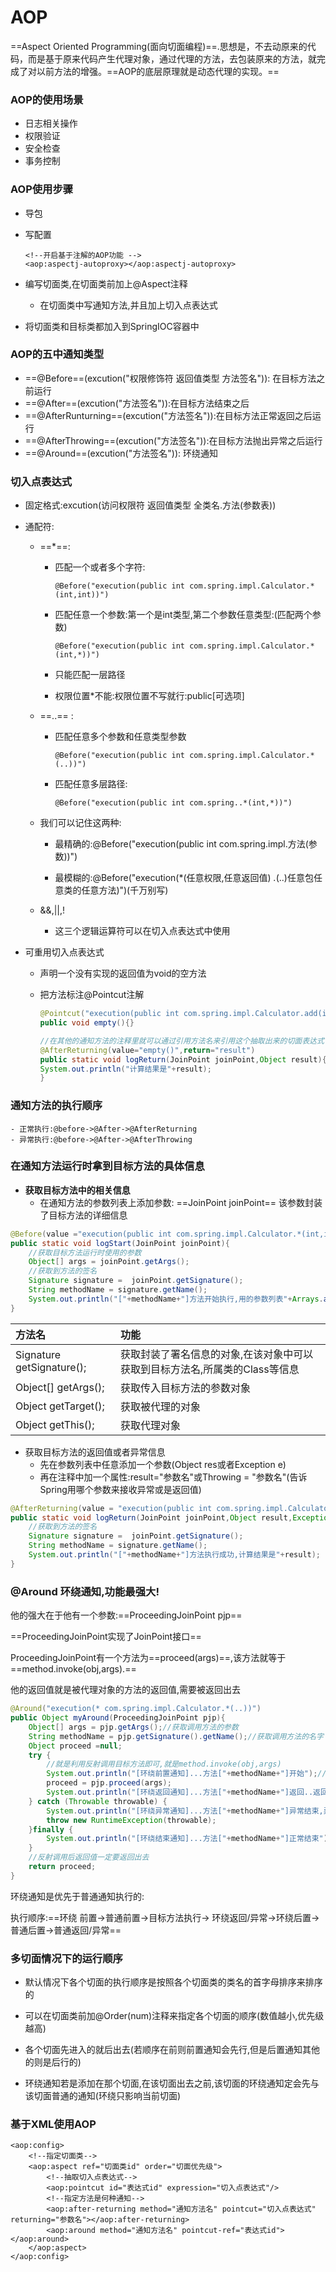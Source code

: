 # AOP

==Aspect Oriented Programming(面向切面编程)==.思想是，不去动原来的代码，而是基于原来代码产生代理对象，通过代理的方法，去包装原来的方法，就完成了对以前方法的增强。==AOP的底层原理就是动态代理的实现。==

### AOP的使用场景

- 日志相关操作
- 权限验证
- 安全检查
- 事务控制

### AOP使用步骤

- 导包 

- 写配置           

  ```
  <!--开启基于注解的AOP功能 -->
  <aop:aspectj-autoproxy></aop:aspectj-autoproxy>
  ```

- 编写切面类,在切面类前加上@Aspect注释

  - 在切面类中写通知方法,并且加上切入点表达式

- 将切面类和目标类都加入到SpringIOC容器中

### AOP的五中通知类型

- ==@Before==(excution("权限修饰符 返回值类型 方法签名")): 在目标方法之前运行
- ==@After==(excution("方法签名")):在目标方法结束之后        
- ==@AfterRunturning==(excution("方法签名")):在目标方法正常返回之后运行     
- ==@AfterThrowing==(excution("方法签名")):在目标方法抛出异常之后运行       
- ==@Around==(excution("方法签名")): 环绕通知

### 切入点表达式

- 固定格式:excution(访问权限符 返回值类型 全类名.方法(参数表))

- 通配符:

  - ==*==:

    - 匹配一个或者多个字符:             

      ```
      @Before("execution(public int com.spring.impl.Calculator.*(int,int))") 
      ```

    - 匹配任意一个参数:第一个是int类型,第二个参数任意类型:(匹配两个参数)           

      ```
      @Before("execution(public int com.spring.impl.Calculator.*(int,*))")
      ```

    - 只能匹配一层路径        

    - 权限位置*不能:权限位置不写就行:public[可选项]

  - ==..==    :

    - 匹配任意多个参数和任意类型参数              

      ```
      @Before("execution(public int com.spring.impl.Calculator.*(..))") 
      ```

    - 匹配任意多层路径: 

      ```
      @Before("execution(public int com.spring..*(int,*))")
      ```

  - 我们可以记住这两种:

    - 最精确的:@Before("execution(public int com.spring.impl.方法(参数))")         

    - 最模糊的:@Before("execution(*(任意权限,任意返回值) *.*(..)任意包任意类的任意方法)")(千万别写)

  - &&,||,!
    - 这三个逻辑运算符可以在切入点表达式中使用

- 可重用切入点表达式

  - 声明一个没有实现的返回值为void的空方法

  - 把方法标注@Pointcut注解

    ```java
    @Pointcut("execution(public int com.spring.impl.Calculator.add(int,int))")
    public void empty(){}
    
    //在其他的通知方法的注释里就可以通过引用方法名来引用这个抽取出来的切面表达式
    @AfterReturning(value="empty()",return="result")
    public static void logReturn(JoinPoint joinPoint,Object result){
    System.out.println("计算结果是"+result);
    }
    ```

### 通知方法的执行顺序

    - 正常执行:@before->@After->@AfterReturning    
    - 异常执行:@before->@After->@AfterThrowing

### 在通知方法运行时拿到目标方法的具体信息

- **获取目标方法中的相关信息**
  - 在通知方法的参数列表上添加参数:       ==JoinPoint joinPoint==     该参数封装了目标方法的详细信息

```java
@Before(value ="execution(public int com.spring.impl.Calculator.*(int,int))")
public static void logStart(JoinPoint joinPoint){
    //获取目标方法运行时使用的参数
    Object[] args = joinPoint.getArgs();
    //获取到方法的签名
    Signature signature =  joinPoint.getSignature();
    String methodName = signature.getName();
    System.out.println("["+methodName+"]方法开始执行,用的参数列表"+Arrays.asList(args)+"...");
}
```

| 方法名                    | 功能                                                         |
| :------------------------ | :----------------------------------------------------------- |
| Signature getSignature(); | 获取封装了署名信息的对象,在该对象中可以获取到目标方法名,所属类的Class等信息 |
| Object[] getArgs();       | 获取传入目标方法的参数对象                                   |
| Object getTarget();       | 获取被代理的对象                                             |
| Object getThis();         | 获取代理对象                                                 |

- 获取目标方法的返回值或者异常信息
  - 先在参数列表中任意添加一个参数(Object res或者Exception e)
  - 再在注释中加一个属性:result="参数名"或Throwing = "参数名"(告诉Spring用哪个参数来接收异常或是返回值)

```java
@AfterReturning(value = "execution(public int com.spring.impl.Calculator.*(int,int))",returning = "result",Throwing="exc")
public static void logReturn(JoinPoint joinPoint,Object result,Exception exc){
    //获取到方法的签名
    Signature signature =  joinPoint.getSignature();
    String methodName = signature.getName();
    System.out.println("["+methodName+"]方法执行成功,计算结果是"+result);
}
```

### @Around 环绕通知,功能最强大!

他的强大在于他有一个参数:==ProceedingJoinPoint pjp==

==ProceedingJoinPoint实现了JoinPoint接口==

ProceedingJoinPoint有一个方法为==proceed(args)==,该方法就等于==method.invoke(obj,args).==

他的返回值就是被代理对象的方法的返回值,需要被返回出去

```java
@Around("execution(* com.spring.impl.Calculator.*(..))")
public Object myAround(ProceedingJoinPoint pjp){
    Object[] args = pjp.getArgs();//获取调用方法的参数
    String methodName = pjp.getSignature().getName();//获取调用方法的名字
    Object proceed =null;
    try {
        //就是利用反射调用目标方法即可,就是method.invoke(obj,args)
        System.out.println("[环绕前置通知]...方法["+methodName+"]开始");//此处等于@Before
        proceed = pjp.proceed(args);
        System.out.println("[环绕返回通知]...方法["+methodName+"]返回..返回值为"+proceed);//此处等于@AfterReturning
    } catch (Throwable throwable) {
        System.out.println("[环绕异常通知]...方法["+methodName+"]异常结束,异常信息为"+throwable.getCause());//此处等于@AfterThrowing
        throw new RuntimeException(throwable);
    }finally {
        System.out.println("[环绕结束通知]...方法["+methodName+"]正常结束");//此处等于@After
    }
    //反射调用后返回值一定要返回出去
    return proceed;
}
```

环绕通知是优先于普通通知执行的:

执行顺序:==环绕 前置->普通前置->目标方法执行-> 环绕返回/异常->环绕后置->普通后置->普通返回/异常==

### 多切面情况下的运行顺序

- 默认情况下各个切面的执行顺序是按照各个切面类的类名的首字母排序来排序的    

- 可以在切面类前加@Order(num)注释来指定各个切面的顺序(数值越小,优先级越高)    

- 各个切面先进入的就后出去(若顺序在前则前置通知会先行,但是后置通知其他的则是后行的)    

- 环绕通知若是添加在那个切面,在该切面出去之前,该切面的环绕通知定会先与该切面普通的通知(环绕只影响当前切面)

### 基于XML使用AOP

```
<aop:config>
    <!--指定切面类-->
    <aop:aspect ref="切面类id" order="切面优先级">
        <!--抽取切入点表达式-->
        <aop:pointcut id="表达式id" expression="切入点表达式"/>
        <!--指定方法是何种通知-->
        <aop:after-returning method="通知方法名" pointcut="切入点表达式" returning="参数名"></aop:after-returning>
        <aop:around method="通知方法名" pointcut-ref="表达式id"></aop:around>
    </aop:aspect>
</aop:config>
```

